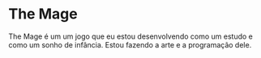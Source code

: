 # The Mage

The Mage é um um jogo que eu estou desenvolvendo como um estudo e como um sonho de infância. Estou fazendo a arte e a programação dele.
